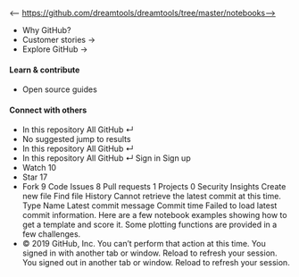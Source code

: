 <-- https://github.com/dreamtools/dreamtools/tree/master/notebooks-->

* Why GitHub? 
* Customer stories →
* Explore GitHub →
#### Learn & contribute
* Open source guides
#### Connect with others
* In this repository  All GitHub  ↵
* No suggested jump to results
* In this repository  All GitHub  ↵
* In this repository  All GitHub  ↵
Sign in  Sign up
* Watch  10 
* Star  17 
* Fork  9 
Code Issues 8 Pull requests 1 Projects 0 Security  Insights
Create new file  Find file  History
Cannot retrieve the latest commit at this time.
Type Name Latest commit message Commit time
Failed to load latest commit information.
Here are a few notebook examples showing how to get a template and score it. Some plotting functions are provided in a few challenges.
* © 2019 GitHub, Inc.
You can’t perform that action at this time.
You signed in with another tab or window. Reload to refresh your session. You signed out in another tab or window. Reload to refresh your session.